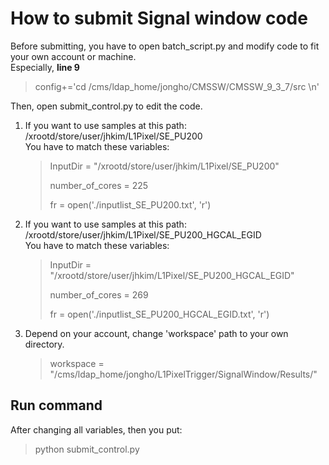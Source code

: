 How to submit Signal window code
================================

Before submitting, you have to open batch\_script.py and modify code to fit your own account or machine. <br>
Especially, **line 9**  <br>
   <blockquote>
    <p> config+='cd /cms/ldap_home/jongho/CMSSW/CMSSW_9_3_7/src \n'</p>
   </blockquote> 


Then, open submit\_control.py to edit the code.

1. If you want to use samples at this path: /xrootd/store/user/jhkim/L1Pixel/SE\_PU200 <br>
   You have to match these variables: <br>
   <blockquote>
    <p> InputDir = "/xrootd/store/user/jhkim/L1Pixel/SE_PU200"</p>
    <p> number_of_cores = 225</p>
    <p> fr = open('./inputlist_SE_PU200.txt', 'r')</p>
   </blockquote> 

2. If you want to use samples at this path: /xrootd/store/user/jhkim/L1Pixel/SE\_PU200\_HGCAL\_EGID <br>
   You have to match these variables: <br>
   <blockquote>
    <p> InputDir = "/xrootd/store/user/jhkim/L1Pixel/SE_PU200_HGCAL_EGID"</p>
    <p> number_of_cores = 269</p>
    <p> fr = open('./inputlist_SE_PU200_HGCAL_EGID.txt', 'r')</p>
   </blockquote>

3. Depend on your account, change 'workspace' path to your own directory.
   <blockquote>
    <p> workspace = "/cms/ldap_home/jongho/L1PixelTrigger/SignalWindow/Results/"</p>
   </blockquote> 

## Run command
After changing all variables, then you put:
   <blockquote>
    <p> python submit_control.py</p>
   </blockquote>
